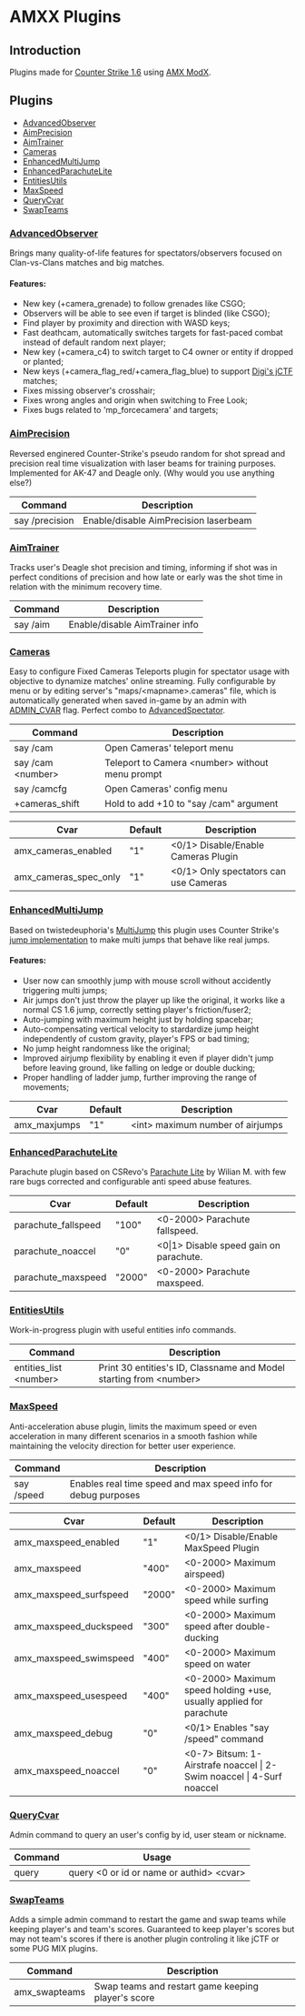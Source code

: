 # AMXX Plugins

## Introduction

Plugins made for [Counter Strike 1.6](https://store.steampowered.com/app/10/CounterStrike/) using [AMX ModX](https://github.com/alliedmodders/amxmodx).

## Plugins

* [AdvancedObserver](#AdvancedObserver) 
* [AimPrecision](#AimPrecision) 
* [AimTrainer](#AimTrainer) 
* [Cameras](#Cameras) 
* [EnhancedMultiJump](#EnhancedMultiJump) 
* [EnhancedParachuteLite](#EnhancedParachuteLite) 
* [EntitiesUtils](#EntitiesUtils) 
* [MaxSpeed](#MaxSpeed) 
* [QueryCvar](#QueryCvar) 
* [SwapTeams](#SwapTeams) 

### [AdvancedObserver](./lonewolf-AdvancedObserver.sma)

Brings many quality-of-life features for spectators/observers focused on Clan-vs-Clans matches and big matches.

#### Features:

* New key (+camera_grenade) to follow grenades like CSGO;
* Observers will be able to see even if target is blinded (like CSGO);
* Find player by proximity and direction with WASD keys;
* Fast deathcam, automatically switches targets for fast-paced combat instead of default random next player;
* New key (+camera_c4) to switch target to C4 owner or entity if dropped or planted;
* New keys (+camera_flag_red/+camera_flag_blue) to support [Digi's jCTF](https://github.com/OsweRRR/jCTF-by-Digi) matches;
* Fixes missing observer's crosshair;
* Fixes wrong angles and origin when switching to Free Look;
* Fixes bugs related to 'mp_forcecamera' and targets;

### [AimPrecision](./lonewolf-AimPrecision.sma)

Reversed enginered Counter-Strike's pseudo random for shot spread and precision real time visualization with laser beams for training purposes. Implemented for AK-47 and Deagle only. (Why would you use anything else?)

| Command | Description |
| --- | --- |
|say /precision | Enable/disable AimPrecision laserbeam |

### [AimTrainer](./lonewolf-AimTrainer.sma)

Tracks user's Deagle shot precision and timing, informing if shot was in perfect conditions of precision and how late or early was the shot time in relation with the minimum recovery time.

| Command | Description |
| --- | --- |
|say /aim | Enable/disable AimTrainer info |

### [Cameras](./lonewolf-Cameras.sma)

Easy to configure Fixed Cameras Teleports plugin for spectator usage with objective to dynamize matches' online streaming. Fully configurable by menu or by editing server's "maps/\<mapname\>.cameras" file, which is automatically generated when saved in-game by an admin with [ADMIN_CVAR](https://wiki.alliedmods.net/Adding_Admins_(AMX_Mod_X)#Access_Levels) flag. Perfect combo to [AdvancedSpectator](#AdvancedSpectator).

| Command | Description |
| --- | --- |
| say /cam | Open Cameras' teleport menu |
| say /cam \<number\> | Teleport to Camera \<number\> without menu prompt |
| say /camcfg | Open Cameras' config menu |
| +cameras_shift | Hold to add +10 to "say /cam" argument |

| Cvar | Default | Description |
| --- | --- | --- |
| amx_cameras_enabled | "1" | \<0/1\> Disable/Enable Cameras Plugin |
| amx_cameras_spec_only | "1" | \<0/1\> Only spectators can use Cameras |

### [EnhancedMultiJump](./lonewolf-EnhancedMultiJump.sma)

Based on twistedeuphoria's [MultiJump](https://forums.alliedmods.net/showthread.php?t=10159) this plugin uses Counter Strike's [jump implementation](https://github.com/s1lentq/ReGameDLL_CS/blob/e86284b08cb7dcae3c66cc08262e88d7b81dbafc/regamedll/pm_shared/pm_shared.cpp#L2345) to make multi jumps that behave like real jumps.

#### Features:

* User now can smoothly jump with mouse scroll without accidently triggering multi jumps;
* Air jumps don't just throw the player up like the original, it works like a normal CS 1.6 jump, correctly setting player's friction/fuser2;
* Auto-jumping with maximum height just by holding spacebar;
* Auto-compensating vertical velocity to stardardize jump height independently of custom gravity, player's FPS or bad timing;
* No jump height randomness like the original;
* Improved airjump flexibility by enabling it even if player didn't jump before leaving ground, like falling on ledge or double ducking;
* Proper handling of ladder jump, further improving the range of movements;

| Cvar | Default | Description |
| --- | --- | --- |
|amx_maxjumps | "1" | \<int\> maximum number of airjumps |

### [EnhancedParachuteLite](./lonewolf-EnhancedParachuteLite.sma)

Parachute plugin based on CSRevo's [Parachute Lite](https://www.csrevo.com/2019/09/plugin-paraquedas-lite.html) by Wilian M. with few rare bugs corrected and configurable anti speed abuse features.

| Cvar | Default | Description |
| --- | --- | --- |
| parachute_fallspeed | "100" | \<0-2000\> Parachute fallspeed. |
| parachute_noaccel | "0" | \<0\|1\> Disable speed gain on parachute. |
| parachute_maxspeed | "2000" | \<0-2000\> Parachute maxspeed. |

### [EntitiesUtils](./lonewolf-EntitiesUtils.sma)

Work-in-progress plugin with useful entities info commands.

| Command | Description |
| --- | --- |
| entities_list \<number\> | Print 30 entities's ID, Classname and Model starting from \<number\> |

### [MaxSpeed](./lonewolf-MaxSpeed.sma)

Anti-acceleration abuse plugin, limits the maximum speed or even acceleration in many different scenarios in a smooth fashion while maintaining the velocity direction for better user experience.

| Command | Description |
| --- | --- |
| say /speed | Enables real time speed and max speed info for debug purposes |

| Cvar | Default | Description |
| --- | --- | --- |
| amx_maxspeed_enabled | "1" | \<0/1\> Disable/Enable MaxSpeed Plugin |
| amx_maxspeed | "400" | \<0-2000\> Maximum airspeed) |
| amx_maxspeed_surfspeed | "2000" | \<0-2000\> Maximum speed while surfing |
| amx_maxspeed_duckspeed | "300" | \<0-2000\> Maximum speed after double-ducking |
| amx_maxspeed_swimspeed | "400" | \<0-2000\> Maximum speed on water |
| amx_maxspeed_usespeed | "400" | \<0-2000\> Maximum speed holding +use, usually applied for parachute |
| amx_maxspeed_debug | "0" | \<0/1\> Enables "say /speed" command |
| amx_maxspeed_noaccel | "0" | \<0-7\> Bitsum: 1-Airstrafe noaccel \| 2-Swim noaccel \| 4-Surf noaccel |

### [QueryCvar](./lonewolf-QueryCvar.sma)

Admin command to query an user's config by id, user steam or nickname.

| Command | Usage |
| --- | --- |
|query | query \<0 or id or name or authid\> \<cvar\> |

### [SwapTeams](./lonewolf-SwapTeams.sma)

Adds a simple admin command to restart the game and swap teams while keeping player's and team's scores. Guaranteed to keep player's scores but may not team's scores if there is another plugin controling it like jCTF or some PUG MIX plugins.

| Command | Description |
| --- | --- |
| amx_swapteams | Swap teams and restart game keeping player's score |